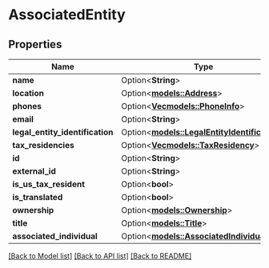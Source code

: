 # AssociatedEntity

## Properties

Name | Type | Description | Notes
------------ | ------------- | ------------- | -------------
**name** | Option<**String**> |  | [optional]
**location** | Option<[**models::Address**](Address.md)> |  | [optional]
**phones** | Option<[**Vec<models::PhoneInfo>**](PhoneInfo.md)> |  | [optional]
**email** | Option<**String**> |  | [optional]
**legal_entity_identification** | Option<[**models::LegalEntityIdentification**](LegalEntityIdentification.md)> |  | [optional]
**tax_residencies** | Option<[**Vec<models::TaxResidency>**](TaxResidency.md)> |  | [optional]
**id** | Option<**String**> |  | [optional]
**external_id** | Option<**String**> |  | [optional]
**is_us_tax_resident** | Option<**bool**> |  | [optional]
**is_translated** | Option<**bool**> |  | [optional]
**ownership** | Option<[**models::Ownership**](Ownership.md)> |  | [optional]
**title** | Option<[**models::Title**](Title.md)> |  | [optional]
**associated_individual** | Option<[**models::AssociatedIndividual**](AssociatedIndividual.md)> |  | [optional]

[[Back to Model list]](../README.md#documentation-for-models) [[Back to API list]](../README.md#documentation-for-api-endpoints) [[Back to README]](../README.md)


